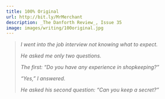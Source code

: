 ```yaml
---
title: 100% Original
url: http://bit.ly/MrMerchant
description: _The Danforth Review_, Issue 35
image: images/writing/100original.jpg
---
```

> _I went into the job interview not knowing what to expect._
>
> _He asked me only two questions._
>
> _The first: “Do you have any experience in shopkeeping?”_
>
> _“Yes,” I answered._
>
> _He asked his second question:  “Can you keep a secret?”_

